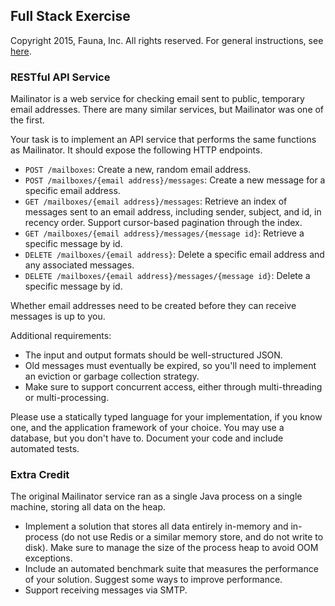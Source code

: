 
## Full Stack Exercise

Copyright 2015, Fauna, Inc. All rights reserved. For general instructions, see [here](https://github.com/faunadb/exercises/blob/master/README.md).

### RESTful API Service

Mailinator is a web service for checking email sent to public, temporary email addresses. There are many similar services, but Mailinator was one of the first.

Your task is to implement an API service that performs the same functions as Mailinator. It should expose the following HTTP endpoints.

 - `POST /mailboxes`: Create a new, random email address.
 - `POST /mailboxes/{email address}/messages`: Create a new message for a specific email address.
 - `GET /mailboxes/{email address}/messages`: Retrieve an index of messages sent to an email address, including sender, subject, and id, in recency order. Support cursor-based pagination through the index.
 - `GET /mailboxes/{email address}/messages/{message id}`: Retrieve a specific message by id.
 - `DELETE /mailboxes/{email address}`: Delete a specific email address and any associated messages.
 - `DELETE /mailboxes/{email address}/messages/{message id}`: Delete a specific message by id.

Whether email addresses need to be created before they can receive messages is up to you.

Additional requirements:

  - The input and output formats should be well-structured JSON.
  - Old messages must eventually be expired, so you'll need to implement an eviction or garbage collection strategy.
  - Make sure to support concurrent access, either through multi-threading or multi-processing.

Please use a statically typed language for your implementation, if you know one, and the application framework of your choice. You may use a database, but you don't have to. Document your code and include automated tests.

### Extra Credit

The original Mailinator service ran as a single Java process on a single machine, storing all data on the heap.

 - Implement a solution that stores all data entirely in-memory and in-process (do not use Redis or a similar memory store, and do not write to disk). Make sure to manage the size of the process heap to avoid OOM exceptions.
 - Include an automated benchmark suite that measures the performance of your solution. Suggest some ways to improve performance.
 - Support receiving messages via SMTP.